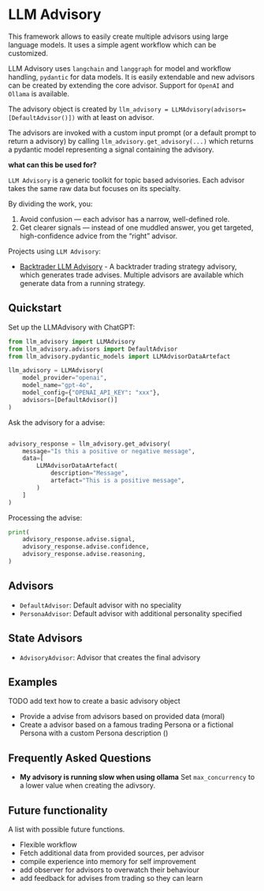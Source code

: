 # LLM Advisory

This framework allows to easily create multiple advisors using large language models. It uses a simple agent workflow which can be customized.

LLM Advisory uses `langchain` and `langgraph` for model and workflow handling, `pydantic` for data models. It is easily extendable and new advisors can be created by extending the core advisor. Support for `OpenAI` and `Ollama` is available.

The advisory object is created by `llm_advisory = LLMAdvisory(advisors=[DefaultAdvisor()])` with at least on advisor.

The advisors are invoked with a custom input prompt (or a default prompt to return a advisory) by calling `llm_advisory.get_advisory(...)`
which returns a pydantic model representing a signal containing the advisory.

**what can this be used for?**

`LLM Advisory` is a generic toolkit for topic based advisories. Each advisor takes the same raw data but focuses on its specialty.

By dividing the work, you:

1. Avoid confusion — each advisor has a narrow, well-defined role.
2. Get clearer signals — instead of one muddled answer, you get targeted, high-confidence advice from the “right” advisor.

Projects using `LLM Advisory`:

- [Backtrader LLM Advisory](https://github.com/happydasch/bt_llm_advisory) - A backtrader trading strategy advisory, which generates trade advises. Multiple advisors are available which generate data from a running strategy.

## Quickstart

Set up the LLMAdvisory with ChatGPT:

```python
from llm_advisory import LLMAdvisory
from llm_advisory.advisors import DefaultAdvisor
from llm_advisory.pydantic_models import LLMAdvisorDataArtefact

llm_advisory = LLMAdvisory(
    model_provider="openai",
    model_name="gpt-4o",
    model_config={"OPENAI_API_KEY": "xxx"},
    advisors=[DefaultAdvisor()]
)
```

Ask the advisory for a advise:

```python

advisory_response = llm_advisory.get_advisory(
    message="Is this a positive or negative message",
    data=[
        LLMAdvisorDataArtefact(
            description="Message",
            artefact="This is a positive message",
        )
    ]
)
```

Processing the advise:

```python
print(
    advisory_response.advise.signal,
    advisory_response.advise.confidence,
    advisory_response.advise.reasoning,
)
```

## Advisors

- `DefaultAdvisor`: Default advisor with no speciality
- `PersonaAdvisor`: Default advisor with additional personality specified

## State Advisors

- `AdvisoryAdvisor`: Advisor that creates the final advisory

## Examples

TODO add text how to create a basic advisory object

- Provide a advise from advisors based on provided data (moral)
- Create a advisor based on a famous trading Persona or a fictional Persona with a custom Persona description ()

## Frequently Asked Questions

- **My advisory is running slow when using ollama**
  Set `max_concurrency` to a lower value when creating the adivsory.

## Future functionality

A list with possible future functions.

- Flexible workflow
- Fetch additional data from provided sources, per advisor
- compile experience into memory for self improvement
- add observer for advisors to overwatch their behaviour
- add feedback for advises from trading so they can learn

